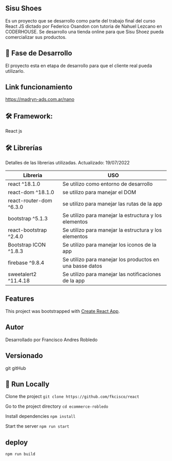 ## Sisu Shoes
Es un proyecto que se desarrollo como parte del trabajo final del curso React JS dictado por Federico Osandon con tutoria de Nahuel Lezcano en CODERHOUSE. Se desarrollo una tienda online para que Sisu Shoez pueda comercializar sus productos.

## :construction: Fase de Desarrollo
El proyecto esta en etapa de desarrollo para que el cliente real pueda utilizarlo.

## Link funcionamiento
https://madryn-ads.com.ar/nano

## 🛠️ Framework:
React js

## 🛠️ Librerías
Detalles de las librerias utilizadas.
Actualizado: 19/07/2022

| Libreria | USO |
| ------ | ------ |
| react ^18.1.0 | Se utilizo como entorno de desarrollo  |
| react-dom ^18.1.0 | se utilizo para manejar el DOM  |
| react-router-dom ^6.3.0 | se utilizo para manejar las rutas de la app  |
| bootstrap ^5.1.3 | Se utilizo para manejar la estructura y los elementos  |
| react-bootstrap ^2.4.0 | Se utilizo para manejar la estructura y los elementos  |
| Bootstrap ICON ^1.8.3| Se utilizo para manejar los iconos de la app |
| firebase ^9.8.4| Se utilizo para manejar los productos en una basse datos |
| sweetalert2 ^11.4.18| Se utilizo para manejar las notificaciones de la app |


## Features
This project was bootstrapped with [Create React App](https://github.com/facebook/create-react-app).

## Autor
Desarrollado por Francisco Andres Robledo

## Versionado
git
gitHub

## 📁 Run Locally
Clone the project
    `git clone https://github.com/fkcisco/react`

Go to the project directory
    `cd ecommerce-robledo`

Install dependencies
    `npm install`

Start the server
    `npm run start`

## deploy
`npm run build`

